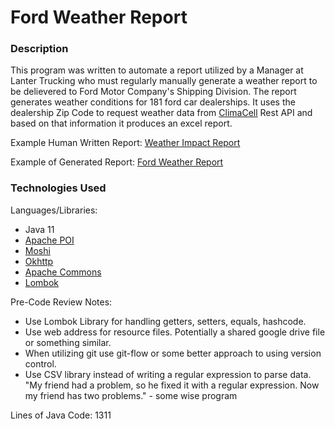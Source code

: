 # Ford Weather Report
### Description
  This program was written to automate a report utilized by a Manager at Lanter Trucking who must regularly manually generate a weather report to be delievered to Ford Motor Company's Shipping Division. The report generates weather conditions for 181 ford car dealerships. It uses the dealership Zip Code to request weather data from [ClimaCell](https://www.climacell.co/) Rest API and based on that information it produces an excel report.

Example Human Written Report:
[Weather Impact Report](https://github.com/Gcolon021/FordWeatherReport/blob/master/Excel/WEATHER%20IMPACT%2001-17-2019.xlsx)

Example of Generated Report:
[Ford Weather Report](https://github.com/Gcolon021/FordWeatherReport/blob/master/Excel/Ford%20Weather%20Report.xls)

### Technologies Used

Languages/Libraries:
- Java 11
- [Apache POI](https://poi.apache.org/)
- [Moshi](https://github.com/square/moshi/)
- [Okhttp](https://square.github.io/okhttp/)
- [Apache Commons](https://commons.apache.org/)
- [Lombok](https://projectlombok.org/)

Pre-Code Review Notes:
 - Use Lombok Library for handling getters, setters, equals, hashcode. 
 - Use web address for resource files. Potentially a shared google drive file or something similar.
 - When utilizing git use git-flow or some better approach to using version control.
 - Use CSV library instead of writing a regular expression to parse data. "My friend had a problem, so he fixed it with a regular expression. Now my friend has two problems." - some wise program
 
 Lines of Java Code: 1311
 